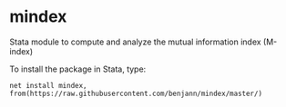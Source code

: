 # mindex
Stata module to compute and analyze the mutual information index (M-index)

To install the package in Stata, type:

    net install mindex, from(https://raw.githubusercontent.com/benjann/mindex/master/)

